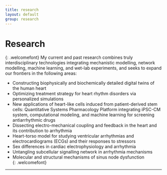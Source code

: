 ```yaml
---
title: research
layout: default
group: research
---
```



<!-- <div class="container"> -->

# Research 

{: .welcomefont}
My current and past research combines truly interdisciplinary technologies integrating mechanistic modelling, network modelling, machine learning, and wet-lab experiments, and seeks to expand our frontiers in the following areas:  
* Constructing biophysically and biochemically detailed digital twins of the human heart
* Optimizing treatment strategy for heart rhythm disorders via personalized simulations
* New applications of heart-like cells induced from patient-derived stem cells: Quantitative Systems Pharmacology Platform integrating iPSC-CM system, computational modeling, and machine learning for screening antiarrhythmic drugs
* Dissecting electro-mechanical coupling and feedback in the heart and its contribution to arrhythmia
* Heart-torso model for studying ventricular arrhythmias and electrocardiograms (ECGs) and their responses to stressors
* Sex differences in cardiac electrophysiology and arrhythmia
* Untangling subcellular signalling network in arrhythmia mechanisms
* Molecular and structural mechanisms of sinus node dysfunction  
{: .welcomefont}

---






